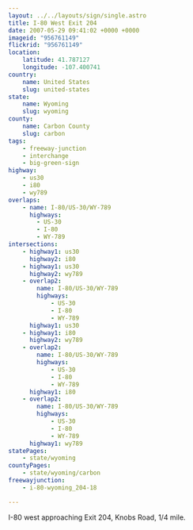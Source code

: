 ```yaml
---
layout: ../../layouts/sign/single.astro
title: I-80 West Exit 204
date: 2007-05-29 09:41:02 +0000 +0000
imageid: "956761149"
flickrid: "956761149"
location:
    latitude: 41.787127
    longitude: -107.400741
country:
    name: United States
    slug: united-states
state:
    name: Wyoming
    slug: wyoming
county:
    name: Carbon County
    slug: carbon
tags:
    - freeway-junction
    - interchange
    - big-green-sign
highway:
    - us30
    - i80
    - wy789
overlaps:
    - name: I-80/US-30/WY-789
      highways:
        - US-30
        - I-80
        - WY-789
intersections:
    - highway1: us30
      highway2: i80
    - highway1: us30
      highway2: wy789
    - overlap2:
        name: I-80/US-30/WY-789
        highways:
            - US-30
            - I-80
            - WY-789
      highway1: us30
    - highway1: i80
      highway2: wy789
    - overlap2:
        name: I-80/US-30/WY-789
        highways:
            - US-30
            - I-80
            - WY-789
      highway1: i80
    - overlap2:
        name: I-80/US-30/WY-789
        highways:
            - US-30
            - I-80
            - WY-789
      highway1: wy789
statePages:
    - state/wyoming
countyPages:
    - state/wyoming/carbon
freewayjunction:
    - i-80-wyoming_204-18

---
```

I-80 west approaching Exit 204, Knobs Road, 1/4 mile.